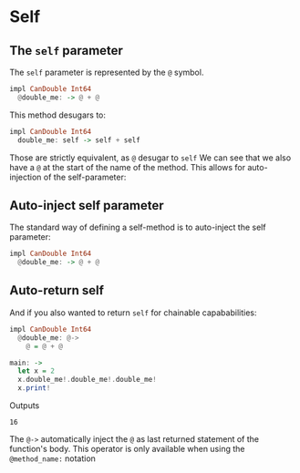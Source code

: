 # Self

## The `self` parameter

The `self` parameter is represented by the `@` symbol.

```haskell
impl CanDouble Int64
  @double_me: -> @ + @
```

This method desugars to:

```haskell
impl CanDouble Int64
  double_me: self -> self + self
```

Those are strictly equivalent, as `@` desugar to `self`
We can see that we also have a `@` at the start of the name of the method. This allows for auto-injection of the self-parameter:

## Auto-inject self parameter

The standard way of defining a self-method is to auto-inject the self parameter:

```haskell
impl CanDouble Int64
  @double_me: -> @ + @
```

## Auto-return self

And if you also wanted to return `self` for chainable capababilities:

```haskell
impl CanDouble Int64
  @double_me: @->
    @ = @ + @

main: ->
  let x = 2
  x.double_me!.double_me!.double_me!
  x.print!
```
Outputs
```
16
```

The `@->` automatically inject the `@` as last returned statement of the function's body.
This operator is only available when using the `@method_name:` notation

